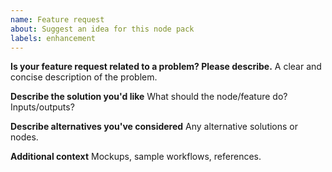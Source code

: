 ```yaml
---
name: Feature request
about: Suggest an idea for this node pack
labels: enhancement
---
```


**Is your feature request related to a problem? Please describe.**
A clear and concise description of the problem.

**Describe the solution you'd like**
What should the node/feature do? Inputs/outputs?

**Describe alternatives you've considered**
Any alternative solutions or nodes.

**Additional context**
Mockups, sample workflows, references.